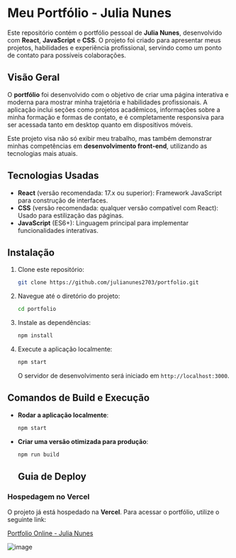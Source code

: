 # Meu Portfólio - Julia Nunes

Este repositório contém o portfólio pessoal de **Julia Nunes**, desenvolvido com **React**, **JavaScript** e **CSS**. O projeto foi criado para apresentar meus projetos, habilidades e experiência profissional, servindo como um ponto de contato para possíveis colaborações.

## Visão Geral

O **portfólio** foi desenvolvido com o objetivo de criar uma página interativa e moderna para mostrar minha trajetória e habilidades profissionais. A aplicação inclui seções como projetos acadêmicos, informações sobre a minha formação e formas de contato, e é completamente responsiva para ser acessada tanto em desktop quanto em dispositivos móveis.

Este projeto visa não só exibir meu trabalho, mas também demonstrar minhas competências em **desenvolvimento front-end**, utilizando as tecnologias mais atuais.

## Tecnologias Usadas

- **React** (versão recomendada: 17.x ou superior): Framework JavaScript para construção de interfaces.
- **CSS** (versão recomendada: qualquer versão compatível com React): Usado para estilização das páginas.
- **JavaScript** (ES6+): Linguagem principal para implementar funcionalidades interativas.

## Instalação

1. Clone este repositório:
    ```bash
    git clone https://github.com/julianunes2703/portfolio.git
    ```

2. Navegue até o diretório do projeto:
    ```bash
    cd portfolio
    ```

3. Instale as dependências:
    ```bash
    npm install
    ```

4. Execute a aplicação localmente:
    ```bash
    npm start
    ```
    O servidor de desenvolvimento será iniciado em `http://localhost:3000`.

## Comandos de Build e Execução

- **Rodar a aplicação localmente**:
    ```bash
    npm start
    ```

- **Criar uma versão otimizada para produção**:
    ```bash
    npm run build
    ```

    ## Guia de Deploy

### Hospedagem no Vercel

O projeto já está hospedado na **Vercel**. Para acessar o portfólio, utilize o seguinte link:

[Portfolio Online - Julia Nunes](https://portfolio-ol3ksrq0t-julias-projects-1093fd7b.vercel.app/)


![image](https://github.com/user-attachments/assets/4c3c9ddd-ffa5-4f92-aab0-da334f954553)



